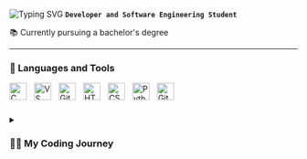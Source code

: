 ![Typing SVG](https://readme-typing-svg.herokuapp.com/?color=8fff00&size=35&center=true&vCenter=true&width=1000&lines=Hello,+My+name+is+Bianca+Pastega;Welcome+to+my+GitHub!+:%29)
**`Developer and Software Engineering Student`**

📚 Currently pursuing a bachelor's degree 

---

### 🧰 Languages and Tools
<img align="left" alt="C" width="30px" style="padding-right:10px;" src="https://cdn.jsdelivr.net/gh/devicons/devicon/icons/cplusplus/cplusplus-line.svg" /> 
<img align="left" alt="VS" width="30px" style="padding-right:10px;" src="https://cdn.jsdelivr.net/gh/devicons/devicon/icons/vscode/vscode-original.svg" /> 
<img align="left" alt="Git" width="30px" style="padding-right:10px;" src="https://cdn.jsdelivr.net/gh/devicons/devicon/icons/git/git-original.svg" />
<img align="left" alt="HTML" width="30px" style="padding-right:10px;" src="https://cdn.jsdelivr.net/gh/devicons/devicon/icons/html5/html5-plain.svg" />
<img align="left" alt="CSS" width="30px" style="padding-right:10px;" src="https://cdn.jsdelivr.net/gh/devicons/devicon/icons/css3/css3-plain.svg" />
<img align="left" alt="Python" width="30px" style="padding-right:10px;" src="https://cdn.jsdelivr.net/gh/devicons/devicon/icons/python/python-plain.svg" />
<img align="left" alt="GitHub" width="30px" style="padding-right:10px;" src="https://cdn.jsdelivr.net/gh/devicons/devicon/icons/github/github-original.svg" />
<br />


#
<!--![Anurag's GitHub stats](https://github-readme-stats-git-master-bpastega.vercel.app/api?username=bpastega&show_icons=true&theme=radical)*/-->



<details>
 <summary><h3>👨‍💻 My Coding Journey</h3></summary>
 <p>I first tried my hand at coding while taking a computer science course fresh out of high school and I fell absolutely in love with it. After a few years and a few disasters here and there (hello covid!) I decided to pivot to studying Software Engineering at a different program, and currently plan to get my bachelor's degree in that area.</p>
</details>

<!--
**bpastega/bpastega** is a ✨ _special_ ✨ repository because its `README.md` (this file) appears on your GitHub profile.

Here are some ideas to get you started:

- 🔭 I’m currently working on ...
- 🌱 I’m currently learning ...
- 👯 I’m looking to collaborate on ...
- 🤔 I’m looking for help with ...
- 💬 Ask me about ...
- 📫 How to reach me: ...
- 😄 Pronouns: ...
- ⚡ Fun fact: ...
-->
